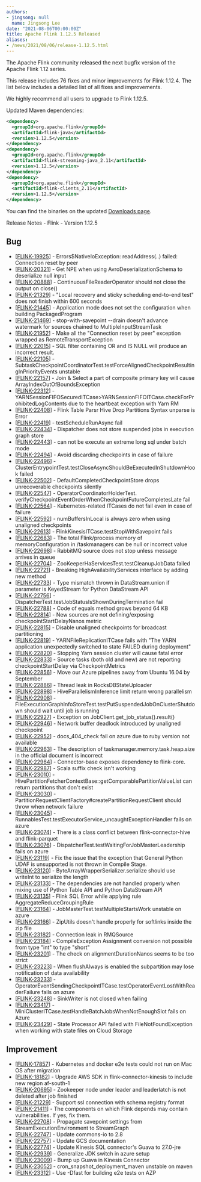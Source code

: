 ```yaml
---
authors:
- jingsong: null
  name: Jingsong Lee
date: "2021-08-06T00:00:00Z"
title: Apache Flink 1.12.5 Released
aliases:
- /news/2021/08/06/release-1.12.5.html 
---
```


The Apache Flink community released the next bugfix version of the Apache Flink 1.12 series.

This release includes 76 fixes and minor improvements for Flink 1.12.4. The list below includes a detailed list of all fixes and improvements.

We highly recommend all users to upgrade to Flink 1.12.5.

Updated Maven dependencies:

```xml
<dependency>
  <groupId>org.apache.flink</groupId>
  <artifactId>flink-java</artifactId>
  <version>1.12.5</version>
</dependency>
<dependency>
  <groupId>org.apache.flink</groupId>
  <artifactId>flink-streaming-java_2.11</artifactId>
  <version>1.12.5</version>
</dependency>
<dependency>
  <groupId>org.apache.flink</groupId>
  <artifactId>flink-clients_2.11</artifactId>
  <version>1.12.5</version>
</dependency>
```

You can find the binaries on the updated [Downloads page](/downloads.html).


Release Notes - Flink - Version 1.12.5

<h2>        Bug
</h2>
<ul>
<li>[<a href='https://issues.apache.org/jira/browse/FLINK-19925'>FLINK-19925</a>] -         Errors$NativeIoException: readAddress(..) failed: Connection reset by peer
</li>
<li>[<a href='https://issues.apache.org/jira/browse/FLINK-20321'>FLINK-20321</a>] -         Get NPE when using AvroDeserializationSchema to deserialize null input
</li>
<li>[<a href='https://issues.apache.org/jira/browse/FLINK-20888'>FLINK-20888</a>] -         ContinuousFileReaderOperator should not close the output on close()
</li>
<li>[<a href='https://issues.apache.org/jira/browse/FLINK-21329'>FLINK-21329</a>] -         &quot;Local recovery and sticky scheduling end-to-end test&quot; does not finish within 600 seconds
</li>
<li>[<a href='https://issues.apache.org/jira/browse/FLINK-21445'>FLINK-21445</a>] -         Application mode does not set the configuration when building PackagedProgram
</li>
<li>[<a href='https://issues.apache.org/jira/browse/FLINK-21469'>FLINK-21469</a>] -         stop-with-savepoint --drain doesn&#39;t advance watermark for sources chained to MultipleInputStreamTask
</li>
<li>[<a href='https://issues.apache.org/jira/browse/FLINK-21952'>FLINK-21952</a>] -         Make all the &quot;Connection reset by peer&quot; exception wrapped as RemoteTransportException
</li>
<li>[<a href='https://issues.apache.org/jira/browse/FLINK-22015'>FLINK-22015</a>] -         SQL filter containing OR and IS NULL will produce an incorrect result.
</li>
<li>[<a href='https://issues.apache.org/jira/browse/FLINK-22105'>FLINK-22105</a>] -         SubtaskCheckpointCoordinatorTest.testForceAlignedCheckpointResultingInPriorityEvents unstable
</li>
<li>[<a href='https://issues.apache.org/jira/browse/FLINK-22157'>FLINK-22157</a>] -         Join &amp; Select a part of composite primary key will cause ArrayIndexOutOfBoundsException
</li>
<li>[<a href='https://issues.apache.org/jira/browse/FLINK-22312'>FLINK-22312</a>] -         YARNSessionFIFOSecuredITCase&gt;YARNSessionFIFOITCase.checkForProhibitedLogContents due to the heartbeat exception with Yarn RM
</li>
<li>[<a href='https://issues.apache.org/jira/browse/FLINK-22408'>FLINK-22408</a>] -         Flink Table Parsr Hive Drop Partitions Syntax unparse is Error
</li>
<li>[<a href='https://issues.apache.org/jira/browse/FLINK-22419'>FLINK-22419</a>] -         testScheduleRunAsync fail
</li>
<li>[<a href='https://issues.apache.org/jira/browse/FLINK-22434'>FLINK-22434</a>] -         Dispatcher does not store suspended jobs in execution graph store
</li>
<li>[<a href='https://issues.apache.org/jira/browse/FLINK-22443'>FLINK-22443</a>] -         can not be execute an extreme long sql under batch mode
</li>
<li>[<a href='https://issues.apache.org/jira/browse/FLINK-22494'>FLINK-22494</a>] -         Avoid discarding checkpoints in case of failure
</li>
<li>[<a href='https://issues.apache.org/jira/browse/FLINK-22496'>FLINK-22496</a>] -         ClusterEntrypointTest.testCloseAsyncShouldBeExecutedInShutdownHook failed
</li>
<li>[<a href='https://issues.apache.org/jira/browse/FLINK-22502'>FLINK-22502</a>] -         DefaultCompletedCheckpointStore drops unrecoverable checkpoints silently
</li>
<li>[<a href='https://issues.apache.org/jira/browse/FLINK-22547'>FLINK-22547</a>] -         OperatorCoordinatorHolderTest. verifyCheckpointEventOrderWhenCheckpointFutureCompletesLate fail
</li>
<li>[<a href='https://issues.apache.org/jira/browse/FLINK-22564'>FLINK-22564</a>] -         Kubernetes-related ITCases do not fail even in case of failure
</li>
<li>[<a href='https://issues.apache.org/jira/browse/FLINK-22592'>FLINK-22592</a>] -         numBuffersInLocal is always zero when using unaligned checkpoints
</li>
<li>[<a href='https://issues.apache.org/jira/browse/FLINK-22613'>FLINK-22613</a>] -         FlinkKinesisITCase.testStopWithSavepoint fails
</li>
<li>[<a href='https://issues.apache.org/jira/browse/FLINK-22683'>FLINK-22683</a>] -         The total Flink/process memory of memoryConfiguration in /taskmanagers can be null or incorrect value
</li>
<li>[<a href='https://issues.apache.org/jira/browse/FLINK-22698'>FLINK-22698</a>] -         RabbitMQ source does not stop unless message arrives in queue
</li>
<li>[<a href='https://issues.apache.org/jira/browse/FLINK-22704'>FLINK-22704</a>] -         ZooKeeperHaServicesTest.testCleanupJobData failed
</li>
<li>[<a href='https://issues.apache.org/jira/browse/FLINK-22721'>FLINK-22721</a>] -         Breaking HighAvailabilityServices interface by adding new method
</li>
<li>[<a href='https://issues.apache.org/jira/browse/FLINK-22733'>FLINK-22733</a>] -         Type mismatch thrown in DataStream.union if parameter is KeyedStream for Python DataStream API
</li>
<li>[<a href='https://issues.apache.org/jira/browse/FLINK-22756'>FLINK-22756</a>] -         DispatcherTest.testJobStatusIsShownDuringTermination fail
</li>
<li>[<a href='https://issues.apache.org/jira/browse/FLINK-22788'>FLINK-22788</a>] -         Code of equals method grows beyond 64 KB
</li>
<li>[<a href='https://issues.apache.org/jira/browse/FLINK-22814'>FLINK-22814</a>] -         New sources are not defining/exposing checkpointStartDelayNanos metric
</li>
<li>[<a href='https://issues.apache.org/jira/browse/FLINK-22815'>FLINK-22815</a>] -         Disable unaligned checkpoints for broadcast partitioning
</li>
<li>[<a href='https://issues.apache.org/jira/browse/FLINK-22819'>FLINK-22819</a>] -         YARNFileReplicationITCase fails with &quot;The YARN application unexpectedly switched to state FAILED during deployment&quot;
</li>
<li>[<a href='https://issues.apache.org/jira/browse/FLINK-22820'>FLINK-22820</a>] -         Stopping Yarn session cluster will cause fatal error
</li>
<li>[<a href='https://issues.apache.org/jira/browse/FLINK-22833'>FLINK-22833</a>] -         Source tasks (both old and new) are not reporting checkpointStartDelay via CheckpointMetrics
</li>
<li>[<a href='https://issues.apache.org/jira/browse/FLINK-22856'>FLINK-22856</a>] -         Move our Azure pipelines away from Ubuntu 16.04 by September
</li>
<li>[<a href='https://issues.apache.org/jira/browse/FLINK-22886'>FLINK-22886</a>] -         Thread leak in RocksDBStateUploader
</li>
<li>[<a href='https://issues.apache.org/jira/browse/FLINK-22898'>FLINK-22898</a>] -         HiveParallelismInference limit return wrong parallelism
</li>
<li>[<a href='https://issues.apache.org/jira/browse/FLINK-22908'>FLINK-22908</a>] -         FileExecutionGraphInfoStoreTest.testPutSuspendedJobOnClusterShutdown should wait until job is running
</li>
<li>[<a href='https://issues.apache.org/jira/browse/FLINK-22927'>FLINK-22927</a>] -         Exception on JobClient.get_job_status().result()
</li>
<li>[<a href='https://issues.apache.org/jira/browse/FLINK-22946'>FLINK-22946</a>] -         Network buffer deadlock introduced by unaligned checkpoint
</li>
<li>[<a href='https://issues.apache.org/jira/browse/FLINK-22952'>FLINK-22952</a>] -         docs_404_check fail on azure due to ruby version not available
</li>
<li>[<a href='https://issues.apache.org/jira/browse/FLINK-22963'>FLINK-22963</a>] -         The description of taskmanager.memory.task.heap.size in the official document is incorrect
</li>
<li>[<a href='https://issues.apache.org/jira/browse/FLINK-22964'>FLINK-22964</a>] -         Connector-base exposes dependency to flink-core.
</li>
<li>[<a href='https://issues.apache.org/jira/browse/FLINK-22987'>FLINK-22987</a>] -         Scala suffix check isn&#39;t working
</li>
<li>[<a href='https://issues.apache.org/jira/browse/FLINK-23010'>FLINK-23010</a>] -         HivePartitionFetcherContextBase::getComparablePartitionValueList can return partitions that don&#39;t exist
</li>
<li>[<a href='https://issues.apache.org/jira/browse/FLINK-23030'>FLINK-23030</a>] -         PartitionRequestClientFactory#createPartitionRequestClient should throw when network failure
</li>
<li>[<a href='https://issues.apache.org/jira/browse/FLINK-23045'>FLINK-23045</a>] -         RunnablesTest.testExecutorService_uncaughtExceptionHandler fails on azure
</li>
<li>[<a href='https://issues.apache.org/jira/browse/FLINK-23074'>FLINK-23074</a>] -         There is a class conflict between flink-connector-hive and flink-parquet
</li>
<li>[<a href='https://issues.apache.org/jira/browse/FLINK-23076'>FLINK-23076</a>] -         DispatcherTest.testWaitingForJobMasterLeadership fails on azure
</li>
<li>[<a href='https://issues.apache.org/jira/browse/FLINK-23119'>FLINK-23119</a>] -         Fix the issue that the exception that General Python UDAF is unsupported is not thrown in Compile Stage.
</li>
<li>[<a href='https://issues.apache.org/jira/browse/FLINK-23120'>FLINK-23120</a>] -         ByteArrayWrapperSerializer.serialize should use writeInt to serialize the length
</li>
<li>[<a href='https://issues.apache.org/jira/browse/FLINK-23133'>FLINK-23133</a>] -         The dependencies are not handled properly when mixing use of Python Table API and Python DataStream API
</li>
<li>[<a href='https://issues.apache.org/jira/browse/FLINK-23135'>FLINK-23135</a>] -         Flink SQL Error while applying rule AggregateReduceGroupingRule
</li>
<li>[<a href='https://issues.apache.org/jira/browse/FLINK-23164'>FLINK-23164</a>] -         JobMasterTest.testMultipleStartsWork unstable on azure
</li>
<li>[<a href='https://issues.apache.org/jira/browse/FLINK-23166'>FLINK-23166</a>] -         ZipUtils doesn&#39;t handle properly for softlinks inside the zip file
</li>
<li>[<a href='https://issues.apache.org/jira/browse/FLINK-23182'>FLINK-23182</a>] -         Connection leak in RMQSource 
</li>
<li>[<a href='https://issues.apache.org/jira/browse/FLINK-23184'>FLINK-23184</a>] -         CompileException Assignment conversion not possible from type &quot;int&quot; to type &quot;short&quot;
</li>
<li>[<a href='https://issues.apache.org/jira/browse/FLINK-23201'>FLINK-23201</a>] -         The check on alignmentDurationNanos seems to be too strict
</li>
<li>[<a href='https://issues.apache.org/jira/browse/FLINK-23223'>FLINK-23223</a>] -         When flushAlways is enabled the subpartition may lose notification of data availability
</li>
<li>[<a href='https://issues.apache.org/jira/browse/FLINK-23233'>FLINK-23233</a>] -         OperatorEventSendingCheckpointITCase.testOperatorEventLostWithReaderFailure fails on azure
</li>
<li>[<a href='https://issues.apache.org/jira/browse/FLINK-23248'>FLINK-23248</a>] -         SinkWriter is not closed when failing
</li>
<li>[<a href='https://issues.apache.org/jira/browse/FLINK-23417'>FLINK-23417</a>] -         MiniClusterITCase.testHandleBatchJobsWhenNotEnoughSlot fails on Azure
</li>
<li>[<a href='https://issues.apache.org/jira/browse/FLINK-23429'>FLINK-23429</a>] -         State Processor API failed with FileNotFoundException when working with state files on Cloud Storage
</li>
</ul>

<h2>        Improvement
</h2>
<ul>
<li>[<a href='https://issues.apache.org/jira/browse/FLINK-17857'>FLINK-17857</a>] -         Kubernetes and docker e2e tests could not run on Mac OS after migration
</li>
<li>[<a href='https://issues.apache.org/jira/browse/FLINK-18182'>FLINK-18182</a>] -         Upgrade AWS SDK in flink-connector-kinesis to include new region af-south-1
</li>
<li>[<a href='https://issues.apache.org/jira/browse/FLINK-20695'>FLINK-20695</a>] -         Zookeeper node under leader and leaderlatch is not deleted after job finished
</li>
<li>[<a href='https://issues.apache.org/jira/browse/FLINK-21229'>FLINK-21229</a>] -         Support ssl connection with schema registry format
</li>
<li>[<a href='https://issues.apache.org/jira/browse/FLINK-21411'>FLINK-21411</a>] -         The components on which Flink depends may contain vulnerabilities. If yes, fix them.
</li>
<li>[<a href='https://issues.apache.org/jira/browse/FLINK-22708'>FLINK-22708</a>] -         Propagate savepoint settings from StreamExecutionEnvironment to StreamGraph
</li>
<li>[<a href='https://issues.apache.org/jira/browse/FLINK-22747'>FLINK-22747</a>] -         Update commons-io to 2.8
</li>
<li>[<a href='https://issues.apache.org/jira/browse/FLINK-22757'>FLINK-22757</a>] -         Update GCS documentation
</li>
<li>[<a href='https://issues.apache.org/jira/browse/FLINK-22774'>FLINK-22774</a>] -         Update Kinesis SQL connector&#39;s Guava to 27.0-jre
</li>
<li>[<a href='https://issues.apache.org/jira/browse/FLINK-22939'>FLINK-22939</a>] -         Generalize JDK switch in azure setup
</li>
<li>[<a href='https://issues.apache.org/jira/browse/FLINK-23009'>FLINK-23009</a>] -         Bump up Guava in Kinesis Connector
</li>
<li>[<a href='https://issues.apache.org/jira/browse/FLINK-23052'>FLINK-23052</a>] -         cron_snapshot_deployment_maven unstable on maven
</li>
<li>[<a href='https://issues.apache.org/jira/browse/FLINK-23312'>FLINK-23312</a>] -         Use -Dfast for building e2e tests on AZP
</li>
</ul>
                                                                                                                                                                